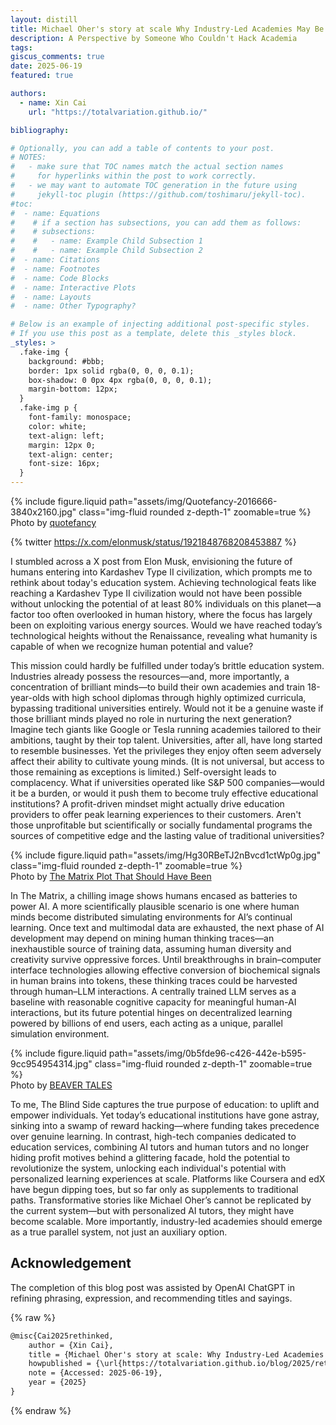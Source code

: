 ```yaml
---
layout: distill
title: Michael Oher's story at scale Why Industry-Led Academies May Be the Future
description: A Perspective by Someone Who Couldn't Hack Academia
tags:
giscus_comments: true
date: 2025-06-19
featured: true

authors:
  - name: Xin Cai
    url: "https://totalvariation.github.io/"

bibliography:

# Optionally, you can add a table of contents to your post.
# NOTES:
#   - make sure that TOC names match the actual section names
#     for hyperlinks within the post to work correctly.
#   - we may want to automate TOC generation in the future using
#     jekyll-toc plugin (https://github.com/toshimaru/jekyll-toc).
#toc:
#  - name: Equations
#    # if a section has subsections, you can add them as follows:
#    # subsections:
#    #   - name: Example Child Subsection 1
#    #   - name: Example Child Subsection 2
#  - name: Citations
#  - name: Footnotes
#  - name: Code Blocks
#  - name: Interactive Plots
#  - name: Layouts
#  - name: Other Typography?

# Below is an example of injecting additional post-specific styles.
# If you use this post as a template, delete this _styles block.
_styles: >
  .fake-img {
    background: #bbb;
    border: 1px solid rgba(0, 0, 0, 0.1);
    box-shadow: 0 0px 4px rgba(0, 0, 0, 0.1);
    margin-bottom: 12px;
  }
  .fake-img p {
    font-family: monospace;
    color: white;
    text-align: left;
    margin: 12px 0;
    text-align: center;
    font-size: 16px;
  }
---
```


<div class="row mt-3">
    <div class="col-sm mt-3 mt-md-0">
        {% include figure.liquid path="assets/img/Quotefancy-2016666-3840x2160.jpg" class="img-fluid rounded z-depth-1" zoomable=true %}
    </div>
</div>
<div class="caption">
    Photo by <a href="https://quotefancy.com/quote/757737/Sydney-J-Harris-The-whole-purpose-of-education-is-to-turn-mirrors-into-windows">quotefancy</a>
</div>

{% twitter https://x.com/elonmusk/status/1921848768208453887 %}

I stumbled across a X post from Elon Musk, envisioning the future of humans entering into Kardashev Type II civilization, which prompts me to rethink about today's education system. Achieving technological feats like reaching a Kardashev Type II civilization would not have been possible without unlocking the potential of at least 80% individuals on this planet—a factor too often overlooked in human history, where the focus has largely been on exploiting various energy sources. Would we have reached today’s technological heights without the Renaissance, revealing what humanity is capable of when we recognize human potential and value?

This mission could hardly be fulfilled under today’s brittle education system. Industries already possess the resources—and, more importantly, a concentration of brilliant minds—to build their own academies and train 18-year-olds with high school diplomas through highly optimized curricula, bypassing traditional universities entirely. Would not it be a genuine waste if those brilliant minds played no role in nurturing the next generation? Imagine tech giants like Google or Tesla running academies tailored to their ambitions, taught by their top talent. Universities, after all, have long started to resemble businesses. Yet the privileges they enjoy often seem adversely affect their ability to cultivate young minds. (It is not universal, but access to those remaining as exceptions is limited.) Self-oversight leads to complacency. What if universities operated like S&P 500 companies—would it be a burden, or would it push them to become truly effective educational institutions? A profit-driven mindset might actually drive education providers to offer peak learning experiences to their customers. Aren't those unprofitable but scientifically or socially fundamental programs the sources of competitive edge and the lasting value of traditional universities?

<div class="row mt-3">
    <div class="col-sm mt-3 mt-md-0">
        {% include figure.liquid path="assets/img/Hg30RBeTJ2nBvcd1ctWp0g.jpg" class="img-fluid rounded z-depth-1" zoomable=true %}
    </div>
</div>
<div class="caption">
    Photo by <a href="https://medium.com/@marknutter/the-matrix-plot-that-should-have-been-54bcddc60e2b">The Matrix Plot That Should Have Been</a>
</div>

In The Matrix, a chilling image shows humans encased as batteries to power AI. A more scientifically plausible scenario is one where human minds become distributed simulating environments for AI’s continual learning. Once text and multimodal data are exhausted, the next phase of AI development may depend on mining human thinking traces—an inexhaustible source of training data, assuming human diversity and creativity survive oppressive forces. Until breakthroughs in brain–computer interface technologies allowing effective conversion of biochemical signals in human brains into tokens, these thinking traces could be harvested through human–LLM interactions. A centrally trained LLM serves as a baseline with reasonable cognitive capacity for meaningful human-AI interactions, but its future potential hinges on decentralized learning powered by billions of end users, each acting as a unique, parallel simulation environment.

<div class="row mt-3">
    <div class="col-sm mt-3 mt-md-0">
        {% include figure.liquid path="assets/img/0b5fde96-c426-442e-b595-9cc954954314.jpg" class="img-fluid rounded z-depth-1" zoomable=true %}
    </div>
</div>
<div class="caption">
    Photo by <a href="https://casdbeavertales.org/28879/arts-entertainment/the-blind-side-an-inspiring-story-about-helping-others/">BEAVER TALES</a>
</div>

To me, The Blind Side captures the true purpose of education: to uplift and empower individuals. Yet today’s educational institutions have gone astray, sinking into a swamp of reward hacking—where funding takes precedence over genuine learning. In contrast, high-tech companies dedicated to education services, combining AI tutors and human tutors and no longer hiding profit motives behind a glittering facade, hold the potential to revolutionize the system, unlocking each individual's potential with personalized learning experiences at scale. Platforms like Coursera and edX have begun dipping toes, but so far only as supplements to traditional paths. Transformative stories like Michael Oher’s cannot be replicated by the current system—but with personalized AI tutors, they might have become scalable. More importantly, industry-led academies should emerge as a true parallel system, not just an auxiliary option.

## Acknowledgement

The completion of this blog post was assisted by OpenAI ChatGPT in refining phrasing, expression, and recommending titles and sayings.

{% raw %}

```html
@misc{Cai2025rethinked,
    author = {Xin Cai},
    title = {Michael Oher's story at scale: Why Industry-Led Academies May Be the Future},
    howpublished = {\url{https://totalvariation.github.io/blog/2025/rethink-education/}},
    note = {Accessed: 2025-06-19},
    year = {2025}
}
```

{% endraw %}

